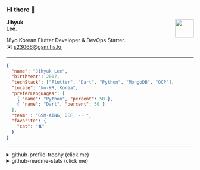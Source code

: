 ### Hi there 👋
<img src="https://github.githubassets.com/images/mona-loading-default.gif" width="50px" align="right">
</a>

**Jihyuk\
Lee.**

18yo Korean Flutter Developer & DevOps Starter.\
✉️ <s23066@gsm.hs.kr>

---

```json
{
  "name": "Jihyuk Lee",
  "birthYear": 2007,
  "techStack": ["Flutter", "Dart", "Python", "MongoDB", "OCP"],
  "locale": "ko-KR, Korea",
  "preferLanguages": [
    { "name": "Python", "percent": 50 },
    { "name": "Dart", "percent": 50 }
  ],
  "team" : "GSM-AING, DEF, ···",
  "favorite": {
    "cat": "🐈"
  }
}
```
---
<details>
  <summary>github-profile-trophy (click me)</summary>
  
![](https://github-profile-trophy.vercel.app/?username=withJihyuk&row=1&column=8&theme=nord)
  
</details>
<details>
  <summary>github-readme-stats (click me)</summary>
  
<!--START_SECTION:waka-->
![Code Time](http://img.shields.io/badge/Code%20Time-527%20hrs%2038%20mins-blue)

![Lines of code](https://img.shields.io/badge/%EC%A0%80%EB%8A%94%20%EC%97%AC%ED%83%9C%EA%B9%8C%EC%A7%80%20-420.0%20thousand%20%EC%A4%84%EC%9D%98%20%EC%BD%94%EB%93%9C%EB%A5%BC%20%EC%9E%91%EC%84%B1%ED%96%88%EC%96%B4%EC%9A%94.-blue)

**저는 저녁형 인간이에요. 🦉** 

```text
🌞 아침                     196 commits         ███░░░░░░░░░░░░░░░░░░░░░░   13.94 % 
🌆 낮　                     476 commits         ████████░░░░░░░░░░░░░░░░░   33.85 % 
🌃 저녁                     541 commits         ██████████░░░░░░░░░░░░░░░   38.48 % 
🌙 밤　                     193 commits         ███░░░░░░░░░░░░░░░░░░░░░░   13.73 % 
```


📊 **저는 이번주를 이렇게 시간을 보냈어요.** 

```text
🕑︎ Timezone: Asia/Seoul

💬 프로그래밍 언어들: 
Kotlin                   3 hrs 10 mins       ███████████████████░░░░░░   77.40 % 
Dart                     48 mins             █████░░░░░░░░░░░░░░░░░░░░   19.94 % 
TOML                     4 mins              ░░░░░░░░░░░░░░░░░░░░░░░░░   01.76 % 
Properties               1 min               ░░░░░░░░░░░░░░░░░░░░░░░░░   00.67 % 
Text                     0 secs              ░░░░░░░░░░░░░░░░░░░░░░░░░   00.10 % 

🔥 에디터들: 
Android Studio           3 hrs 52 mins       ████████████████████████░   94.48 % 
VS Code                  13 mins             █░░░░░░░░░░░░░░░░░░░░░░░░   05.52 % 

💻 운영 체제들: 
Mac                      4 hrs 5 mins        █████████████████████████   100.00 % 
```


 Last Updated on 13/10/2024 18:45:25 UTC
<!--END_SECTION:waka-->

</details>

</div>

